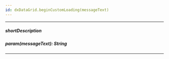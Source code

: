 ```yaml
---
id: dxDataGrid.beginCustomLoading(messageText)
---
```

---
##### shortDescription
<!-- Description goes here -->

##### param(messageText): String
<!-- Description goes here -->

---
<!-- Description goes here -->